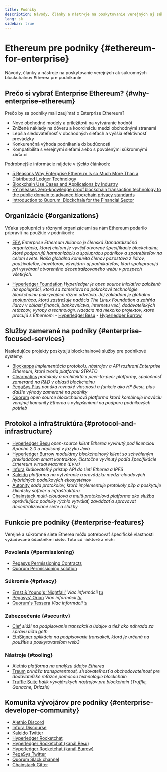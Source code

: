 ```yaml
---
title: Podniky
description: Návody, články a nástroje na poskytovanie verejných aj súkromných blockchainov Etherea pre podnikanie
lang: sk
sidebar: true
---
```


# Ethereum pre podniky {#ethereum-for-enterprise}

<div class="featured">Návody, články a nástroje na poskytovanie verejných ak súkromných blockchainov Etherea pre podnikanie</div>

## Prečo si vybrať Enterprise Ethereum? {#why-enterprise-ethereum}

Prečo by sa podniky mali zaujímať o Enterprise Ethereum?

- Nové obchodné modely a príležitosti na vytváranie hodnôt
- Znížené náklady na dôveru a koordináciu medzi obchodnými stranami
- Lepšia sledovateľnosť v obchodných sieťach a vyššia efektívnosť prevádzky
- Konkurenčná výhoda podnikania do budúcnosti
- Kompatibilita s verejnými sieťami alebo s povolenými súkromnými sieťami

Podrobnejšie informácie nájdete v týchto článkoch:

- [5 Reasons Why Enterprise Ethereum Is so Much More Than a Distributed Ledger Technology](https://media.consensys.net/5-reasons-why-enterprise-ethereum-is-so-much-more-than-a-distributed-ledger-technology-c9a89db82cb5)
- [Blockchain Use Cases and Applications by Industry](https://media.consensys.net/enterprise-ethereum-blockchain-use-cases-and-applications-by-industry-3914d1210049)
- [EY releases zero-knowledge proof blockchain transaction technology to the public domain to advance blockchain privacy standards](https://www.ey.com/en_gl/news/2019/04/ey-releases-zero-knowledge-proof-blockchain-transaction-technology-to-the-public-domain-to-advance-blockchain-privacy-standards)
- [Introduction to Quorum: Blockchain for the Financial Sector](https://medium.com/blockchain-at-berkeley/introduction-to-quorum-blockchain-for-the-financial-sector-58813f84e88c)

## Organizácie {#organizations}

Vďaka spolupráci s rôznymi organizáciami sa nám Ethereum podarilo pripraviť na použitie v podnikoch:

- [EEA](https://entethalliance.org/) _Enterprise Ethereum Alliance je členská štandardizačná organizácia, ktorej cieľom je vyvíjať otvorené špecifikácie blockchainu, ktoré podporujú harmonizáciu a spoluprácu podnikov a spotrebiteľov na celom svete. Naša globálna komunita členov pozostáva z lídrov, používateľov, inovátorov, vývojárov aj podnikateľov, ktorí spolupracujú pri vytváraní otvoreného decentralizovaného webu v prospech všetkých._

- [Hyperledger Foundation](https://hyperledger.org) _Hyperledger je open source iniciatíva založená na spolupráci, ktorá sa zameriava na pokrokové technológie blockchainu pokrývajúce rôzne odvetvia. Jej základom je globálna spolupráca, ktorú zastrešuje nadácia The Linux Foundation a zahŕňa lídrov v oblasti financií, bankovníctva, internetu vecí, dodávateľských reťazcov, výroby a technológií._ _Nadácia má niekoľko projektov, ktoré pracujú s Ethereom:_ - [Hyperledger Besu](https://www.hyperledger.org/blog/2019/08/29/announcing-hyperledger-besu) - [Hyperledger Burrow](https://www.hyperledger.org/projects/hyperledger-burrow)

## Služby zamerané na podniky {#enterprise-focused-services}

Nasledujúce projekty poskytujú blockchainové služby pre podnikové systémy:

- [Blockapps](https://blockapps.net/) _implementácia protokolu, nástrojov a API rozhraní Enterprise Ethereum, ktoré tvoria platformu STRATO_
- [Clearmatics](https://www.clearmatics.com/about) _protokoly a architektúra peer-to-peer platformy, spoločnosť zameraná na R&D v oblasti blockchainu_
- [PegaSys Plus](https://pegasys.tech/enterprise/) _ponúka rovnaké vlastnosti a funkcie ako HF Besu, plus ďalšie výhody zamerané na podniky_
- [Quorum](https://www.goquorum.com/) _open source blockchainová platforma ktorá kombinuje inováciu verejnej komunity Etherea s vylepšeniami na podporu podnikových potrieb_

## Protokol a infraštruktúra {#protocol-and-infrastructure}

- [Hyperledger Besu](https://www.hyperledger.org/projects/besu) _open-source klient Etherea vyvinutý pod licenciou Apache 2.0 a napísaný v jazyku Java_
- [Hyperledger Burrow](https://www.hyperledger.org/projects/hyperledger-burrow) _modulárny blockchainový klient so schváleným prekladačom smart kontraktov, čiastočne vyvinutý podľa špecifikácie Ethereum Virtual Machine (EVM)_
- [Infura](https://infura.io/) _škálovateľný prístup API do sietí Etherea a IPFS_
- [Kaleido](https://kaleido.io/) _platforma na vytváranie a prevádzku medzi-cloudových hybridných podnikových ekosystémov_
- [Autonity](https://www.clearmatics.com/about/) _sada protokolov, ktorá implementuje protokoly p2p a poskytuje klientsky softvér a infraštruktúru_
- [Chainstack](https://chainstack.com/) _multi-cloudová a multi-protokolová platforma ako služba oprávňujúca podniky rýchlo vytvárať, zavádzať a spravovať decentralizované siete a služby_

## Funkcie pre podniky {#enterprise-features}

Verejné a súkromné ​​siete Etherea môžu potrebovať špecifické vlastnosti vyžadované účastníkmi siete. Toto sú niektoré z nich:

### Povolenia {#permissioning}

- [Pegasys Permissioning Contracts](https://github.com/PegaSysEng/permissioning-smart-contracts)
- [Quorum Permissioning solution](https://github.com/jpmorganchase/quorum/wiki/Security)

### Súkromie {#privacy}

- [Ernst & Young's ‘Nightfall'](https://github.com/EYBlockchain/nightfall) _Viac informácií [tu](https://bravenewcoin.com/insights/ernst-and-young-rolls-out-'nightfall-to-enable-private-transactions-on)_
- [Pegasys' Orion](https://docs.pantheon.pegasys.tech/en/stable/Concepts/Privacy/Privacy-Overview/) _Viac informácií [tu](https://pegasys.tech/privacy-in-pantheon-how-it-works-and-why-your-enterprise-should-care/)_
- [Quorum's Tessera](https://docs.goquorum.com/en/latest/Privacy/Tessera/Tessera/) _Viac informácií [tu](https://github.com/jpmorganchase/tessera/wiki/How-Tessera-works)_

### Zabezpečenie {#security}

- [Clef](https://geth.ethereum.org/clef/Overview) _slúži na podpisovanie transakcií a údajov a tiež ako náhrada za správu účtu geth_
- [EthSigner](https://gitter.im/PegaSysEng/EthSigner) _aplikácia na podpisovanie transakcií, ktorá je určená na použitie s poskytovateľom web3_

### Nástroje {#tooling}

- [Alethio](https://explorer.aleth.io/) _platforma na analýzu údajov Etherea_
- [Treum](https://treum.io/) _prináša transparentnosť, sledovateľnosť a obchodovateľnosť pre dodávateľské reťazce pomocou technológie blockchain_
- [Truffle Suite](https://trufflesuite.com) _balík vývojárskych nástrojov pre blockchain (Truffle, Ganache, Drizzle)_

## Komunita vývojárov pre podniky {#enterprise-developer-community}

- [Alethio Discord](https://discord.gg/d2t8NuU)
- [Infura Discourse](https://community.infura.io/)
- [Kaleido Twitter](https://twitter.com/Kaleido_io)
- [Hyperledger Rocketchat](https://chat.hyperledger.org/)
- [Hyperledger Rocketchat (kanál Besu)](https://chat.hyperledger.org/channel/besu)
- [Hyperledger Rocketchat (kanál Burrow)](https://chat.hyperledger.org/channel/burrow)
- [PegaSys Twitter](https://twitter.com/Kaleido_io)
- [Quorum Slack channel](http://bit.ly/quorum-slack)
- [Chainstack Gitter](https://gitter.im/chainstack/Lobby)
